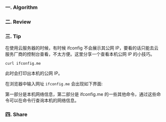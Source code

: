 ### 一. Algorithm

### 二. Review

### 三. Tip

在使用云服务器的时候，有时候 ifconfig 不会展示其公网 IP，要看的话只能去云服务厂商的控制台查看，不太方便。这里分享一个查看本机公网 IP 的小技巧。

```
curl ifconfig.me
```
此时会打印出本机的公网 IP。

在浏览器中输入网址 ```ifconfig.me``` 会出现如下界面:


第一部分是本机网络信息，第二部分是 ifconfig.me 的一些其他命令，通过这些命令可以在命令行查询本机的网络信息。
### 四. Share